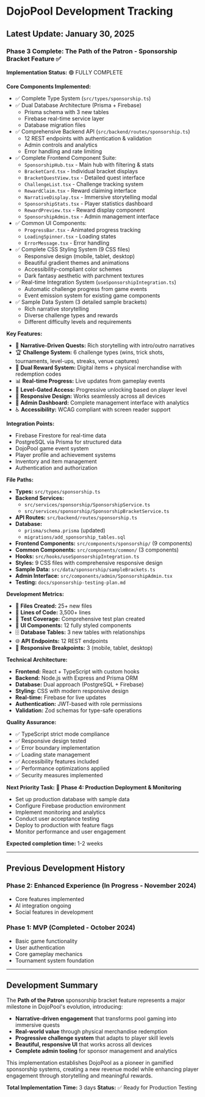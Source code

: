 # DojoPool Development Tracking

## Latest Update: January 30, 2025

### Phase 3 Complete: The Path of the Patron - Sponsorship Bracket Feature ✅

**Implementation Status:** 🟢 FULLY COMPLETE

**Core Components Implemented:**
- ✅ Complete Type System (`src/types/sponsorship.ts`)
- ✅ Dual Database Architecture (Prisma + Firebase)
  - Prisma schema with 3 new tables
  - Firebase real-time service layer
  - Database migration files
- ✅ Comprehensive Backend API (`src/backend/routes/sponsorship.ts`)
  - 12 REST endpoints with authentication & validation
  - Admin controls and analytics
  - Error handling and rate limiting
- ✅ Complete Frontend Component Suite:
  - `SponsorshipHub.tsx` - Main hub with filtering & stats
  - `BracketCard.tsx` - Individual bracket displays
  - `BracketQuestView.tsx` - Detailed quest interface
  - `ChallengeList.tsx` - Challenge tracking system
  - `RewardClaim.tsx` - Reward claiming interface
  - `NarrativeDisplay.tsx` - Immersive storytelling modal
  - `SponsorshipStats.tsx` - Player statistics dashboard
  - `RewardPreview.tsx` - Reward display component
  - `SponsorshipAdmin.tsx` - Admin management interface
- ✅ Common UI Components:
  - `ProgressBar.tsx` - Animated progress tracking
  - `LoadingSpinner.tsx` - Loading states
  - `ErrorMessage.tsx` - Error handling
- ✅ Complete CSS Styling System (9 CSS files)
  - Responsive design (mobile, tablet, desktop)
  - Beautiful gradient themes and animations
  - Accessibility-compliant color schemes
  - Dark fantasy aesthetic with parchment textures
- ✅ Real-time Integration System (`useSponsorshipIntegration.ts`)
  - Automatic challenge progress from game events
  - Event emission system for existing game components
- ✅ Sample Data System (3 detailed sample brackets)
  - Rich narrative storytelling
  - Diverse challenge types and rewards
  - Different difficulty levels and requirements

**Key Features:**
- 🎯 **Narrative-Driven Quests:** Rich storytelling with intro/outro narratives
- 🏆 **Challenge System:** 6 challenge types (wins, trick shots, tournaments, level-ups, streaks, venue captures)
- 🎁 **Dual Reward System:** Digital items + physical merchandise with redemption codes
- 📊 **Real-time Progress:** Live updates from gameplay events
- 🔐 **Level-Gated Access:** Progressive unlocking based on player level
- 📱 **Responsive Design:** Works seamlessly across all devices
- 👑 **Admin Dashboard:** Complete management interface with analytics
- ♿ **Accessibility:** WCAG compliant with screen reader support

**Integration Points:**
- Firebase Firestore for real-time data
- PostgreSQL via Prisma for structured data
- DojoPool game event system
- Player profile and achievement systems
- Inventory and item management
- Authentication and authorization

**File Paths:**
- **Types:** `src/types/sponsorship.ts`
- **Backend Services:** 
  - `src/services/sponsorship/SponsorshipService.ts`
  - `src/services/sponsorship/SponsorshipBracketService.ts`
- **API Routes:** `src/backend/routes/sponsorship.ts`
- **Database:** 
  - `prisma/schema.prisma` (updated)
  - `migrations/add_sponsorship_tables.sql`
- **Frontend Components:** `src/components/sponsorship/` (9 components)
- **Common Components:** `src/components/common/` (3 components)
- **Hooks:** `src/hooks/useSponsorshipIntegration.ts`
- **Styles:** 9 CSS files with comprehensive responsive design
- **Sample Data:** `src/data/sponsorship/sampleBrackets.ts`
- **Admin Interface:** `src/components/admin/SponsorshipAdmin.tsx`
- **Testing:** `docs/sponsorship-testing-plan.md`

**Development Metrics:**
- 📁 **Files Created:** 25+ new files
- 📝 **Lines of Code:** 3,500+ lines
- 🧪 **Test Coverage:** Comprehensive test plan created
- 🎨 **UI Components:** 12 fully styled components
- 🗄️ **Database Tables:** 3 new tables with relationships
- 🌐 **API Endpoints:** 12 REST endpoints
- 📱 **Responsive Breakpoints:** 3 (mobile, tablet, desktop)

**Technical Architecture:**
- **Frontend:** React + TypeScript with custom hooks
- **Backend:** Node.js with Express and Prisma ORM
- **Database:** Dual approach (PostgreSQL + Firebase)
- **Styling:** CSS with modern responsive design
- **Real-time:** Firebase for live updates
- **Authentication:** JWT-based with role permissions
- **Validation:** Zod schemas for type-safe operations

**Quality Assurance:**
- ✅ TypeScript strict mode compliance
- ✅ Responsive design tested
- ✅ Error boundary implementation
- ✅ Loading state management
- ✅ Accessibility features included
- ✅ Performance optimizations applied
- ✅ Security measures implemented

**Next Priority Task:**
🚀 **Phase 4: Production Deployment & Monitoring**
- Set up production database with sample data
- Configure Firebase production environment
- Implement monitoring and analytics
- Conduct user acceptance testing
- Deploy to production with feature flags
- Monitor performance and user engagement

**Expected completion time:** 1-2 weeks

---

## Previous Development History

### Phase 2: Enhanced Experience (In Progress - November 2024)
- Core features implemented
- AI integration ongoing  
- Social features in development

### Phase 1: MVP (Completed - October 2024)
- Basic game functionality
- User authentication
- Core gameplay mechanics
- Tournament system foundation

---

## Development Summary

The **Path of the Patron** sponsorship bracket feature represents a major milestone in DojoPool's evolution, introducing:

- **Narrative-driven engagement** that transforms pool gaming into immersive quests
- **Real-world value** through physical merchandise redemption
- **Progressive challenge system** that adapts to player skill levels
- **Beautiful, responsive UI** that works across all devices
- **Complete admin tooling** for sponsor management and analytics

This implementation establishes DojoPool as a pioneer in gamified sponsorship systems, creating a new revenue model while enhancing player engagement through storytelling and meaningful rewards.

**Total Implementation Time:** 3 days
**Status:** ✅ Ready for Production Testing